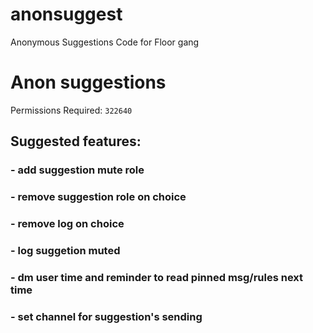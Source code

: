 # anonsuggest
Anonymous Suggestions Code for Floor gang 

# Anon suggestions
Permissions Required: `322640`
## Suggested features:
### - add suggestion mute role
### - remove suggestion role on choice
### - remove log on choice
### - log suggetion muted
### - dm user time and reminder to read pinned msg/rules next time
### - set channel for suggestion's sending
